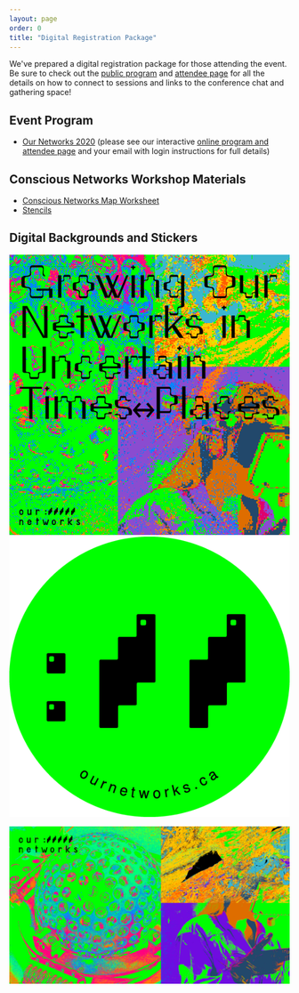 ```yaml
---
layout: page
order: 0
title: "Digital Registration Package"
---
```


We've prepared a digital registration package for those attending the event. Be sure to check out the [public program](/program/) and <a href="https://p2party.ournetworks.ca/" target="_blank" data-proofer-ignore>attendee page</a> for all the details on how to connect to sessions and links to the conference chat and gathering space!


## Event Program 

- [Our Networks 2020](/registration-package/2020-mailout-program.pdf) (please see our interactive <a href="https://p2party.ournetworks.ca/" target="_blank" data-proofer-ignore>online program and attendee page</a> and your email with login instructions for full details)

## Conscious Networks Workshop Materials 

- [Conscious Networks Map Worksheet](/registration-package/conscious-network-map.pdf)
- [Stencils](/registration-package/conscious-aux-stencils.pdf)

## Digital Backgrounds and Stickers 

<div class="mb-2">
  <a href="/registration-package/2020-ournets-sticker-square.png" class="mr-1" target="_blank" title="Download sticker"><img src="/registration-package/2020-ournets-sticker-square.png" alt="Growing Our Networks Square Sticker" class="w-33" /></a>
  <a href="/registration-package/2020-ournets-sticker-round.png" target="_blank"><img src="/registration-package/2020-ournets-sticker-round.png" alt="Our Networks Round Sticker" class="w-33" /></a>
</div>

<a href="/registration-package/2020-ournets-bbbackground.png" target="_blank"><img src="/registration-package/2020-ournets-bbbackground.png" alt="Our Networks Digital Background" /></a>
